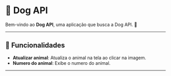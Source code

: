 # 🐺 Dog API

Bem-vindo ao **Dog API**, uma aplicação que busca a Dog API. 🐶

---

## 🔗 Funcionalidades

- **Atualizar animal**: Atualiza o animal na tela ao clicar na imagem.
- **Numero do animal**: Exibe o numero do animal.
---
